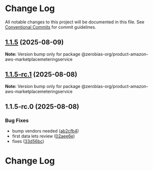 # Change Log

All notable changes to this project will be documented in this file.
See [Conventional Commits](https://conventionalcommits.org) for commit guidelines.

## [1.1.5](https://github.com/zerobias-org/product/compare/@zerobias-org/product-amazon-aws-marketplacemeteringservice@1.1.5-rc.1...@zerobias-org/product-amazon-aws-marketplacemeteringservice@1.1.5) (2025-08-09)

**Note:** Version bump only for package @zerobias-org/product-amazon-aws-marketplacemeteringservice





## [1.1.5-rc.1](https://github.com/zerobias-org/product/compare/@zerobias-org/product-amazon-aws-marketplacemeteringservice@1.1.5-rc.0...@zerobias-org/product-amazon-aws-marketplacemeteringservice@1.1.5-rc.1) (2025-08-08)

**Note:** Version bump only for package @zerobias-org/product-amazon-aws-marketplacemeteringservice





## 1.1.5-rc.0 (2025-08-08)


### Bug Fixes

* bump vendors needed ([ab2cfb4](https://github.com/zerobias-org/product/commit/ab2cfb4a9cf2e3008e08b068f98011fec096c932))
* first data lets review ([02aee6e](https://github.com/zerobias-org/product/commit/02aee6e8c4f11675de7c63a00f4c8254a67a4dd7))
* fixes ([33d56bc](https://github.com/zerobias-org/product/commit/33d56bcaedf3fa5e3939a33c0fb57eda53539d05))





# Change Log
